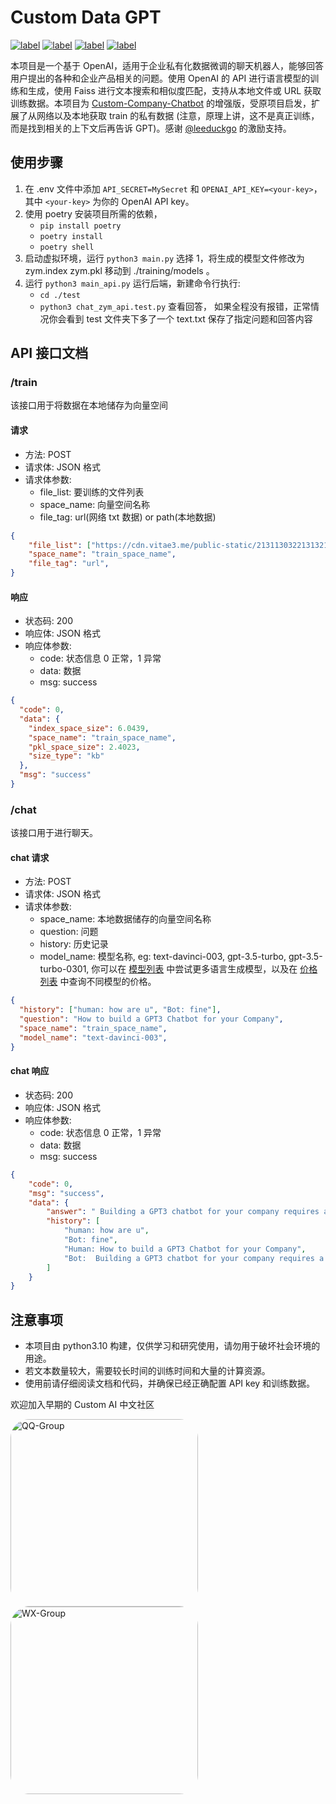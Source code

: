 # Custom Data GPT

[![label](https://img.shields.io/badge/%E4%B8%AD%E6%96%87%E6%96%87%E6%A1%A3-ZH-brightgreen)](https://github.com/aboutmydreams/custom_data_gpt/blob/main/README_ZH.md)
[![label](https://img.shields.io/badge/English-EN-brightgreen)](https://github.com/aboutmydreams/custom_data_gpt/blob/main/README.md)
[![label](https://img.shields.io/badge/aiis.life-AI%20is%20life-orange)](https://www.aiis.life)
[![label](https://img.shields.io/badge/NonceGeek-cool--oriented%20programming-orange)](https://noncegeek.com)

本项目是一个基于 OpenAI，适用于企业私有化数据微调的聊天机器人，能够回答用户提出的各种和企业产品相关的问题。使用 OpenAI 的 API 进行语言模型的训练和生成，使用 Faiss 进行文本搜索和相似度匹配，支持从本地文件或 URL 获取训练数据。本项目为 [Custom-Company-Chatbot](https://replit.com/@DavidAtReplit/Custom-Company-Chatbot) 的增强版，受原项目启发，扩展了从网络以及本地获取 train 的私有数据 (注意，原理上讲，这不是真正训练，而是找到相关的上下文后再告诉 GPT)。感谢 [@leeduckgo](https://github.com/leeduckgo) 的激励支持。

## 使用步骤

1. 在 .env 文件中添加 `API_SECRET=MySecret` 和 `OPENAI_API_KEY=<your-key>`，其中 `<your-key>` 为你的 OpenAI API key。
2. 使用 poetry 安装项目所需的依赖，
    - `pip install poetry`
    - `poetry install`
    - `poetry shell`
3. 启动虚拟环境，运行 `python3 main.py` 选择 1，将生成的模型文件修改为 zym.index zym.pkl 移动到 ./training/models 。
4. 运行 `python3 main_api.py` 运行后端，新建命令行执行:
    - `cd ./test`
    - `python3 chat_zym_api.test.py` 查看回答， 如果全程没有报错，正常情况你会看到 test 文件夹下多了一个 text.txt 保存了指定问题和回答内容

## API 接口文档

### /train

该接口用于将数据在本地储存为向量空间

#### 请求

- 方法: POST
- 请求体: JSON 格式
- 请求体参数:
  - file_list: 要训练的文件列表
  - space_name: 向量空间名称
  - file_tag: url(网络 txt 数据) or path(本地数据)

```json
{
    "file_list": ["https://cdn.vitae3.me/public-static/213113032213132120.1680148867987.txt"],
    "space_name": "train_space_name",
    "file_tag": "url",
}
```

#### 响应

- 状态码: 200
- 响应体: JSON 格式
- 响应体参数:
  - code: 状态信息 0 正常，1 异常
  - data: 数据
  - msg: success

```json
{
  "code": 0,
  "data": {
    "index_space_size": 6.0439,
    "space_name": "train_space_name",
    "pkl_space_size": 2.4023,
    "size_type": "kb"
  },
  "msg": "success"
}
```

### /chat

该接口用于进行聊天。

#### chat 请求

- 方法: POST
- 请求体: JSON 格式
- 请求体参数:
  - space_name: 本地数据储存的向量空间名称
  - question: 问题
  - history: 历史记录
  - model_name: 模型名称, eg: text-davinci-003, gpt-3.5-turbo, gpt-3.5-turbo-0301, 你可以在 [模型列表](https://platform.openai.com/docs/models) 中尝试更多语言生成模型，以及在 [价格列表](https://openai.com/pricing) 中查询不同模型的价格。

```json
{
  "history": ["human: how are u", "Bot: fine"],
  "question": "How to build a GPT3 Chatbot for your Company",
  "space_name": "train_space_name",
  "model_name": "text-davinci-003",
}
```

#### chat 响应

- 状态码: 200
- 响应体: JSON 格式
- 响应体参数:
  - code: 状态信息 0 正常，1 异常
  - data: 数据
  - msg: success

```json
{
    "code": 0,
    "msg": "success",
    "data": {
        "answer": " Building a GPT3 chatbot for your company requires a few steps. First, you need to get your OpenAI API key and add it to Secrets as OPENAI_API_KEY. Next, you need to create an API_KEY for the JSON API. After that, you need to fill the training/facts folder with as many text documents as you can containing information about the company you're training it on. Finally, you need to edit the prompt/master.txt file to represent how you want the bot to behave when interacting with the users.",
        "history": [
            "human: how are u",
            "Bot: fine",
            "Human: How to build a GPT3 Chatbot for your Company",
            "Bot:  Building a GPT3 chatbot for your company requires a few steps. First, you need to get your OpenAI API key and add it to Secrets as OPENAI_API_KEY. Next, you need to create an API_KEY for the JSON API. After that, you need to fill the training/facts folder with as many text documents as you can containing information about the company you're training it on. Finally, you need to edit the prompt/master.txt file to represent how you want the bot to behave when interacting with the users."
        ]
    }
}
```

## 注意事项

- 本项目由 python3.10 构建，仅供学习和研究使用，请勿用于破坏社会环境的用途。
- 若文本数量较大，需要较长时间的训练时间和大量的计算资源。
- 使用前请仔细阅读文档和代码，并确保已经正确配置 API key 和训练数据。

欢迎加入早期的 Custom AI 中文社区

<p>
  <img alt="QQ-Group" src="https://cdn.nlark.com/yuque/0/2023/png/164272/1680279312300-35636818-45ad-41ce-b0c7-d86aba020a2e.png?x-oss-process=image%2Fresize%2Cw_962%2Climit_0" width="300" style="border-radius: 10%;">
  <img alt="WX-Group" src="https://cdn.nlark.com/yuque/0/2023/png/164272/1680278249286-59ac3cbd-a27b-4c54-87a1-3dd6f9cd46e0.png" width="300" style="border-radius: 10%;">
</p>
